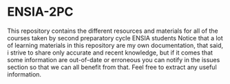 # ENSIA-2PC
This repository contains the different resources and materials for all of the courses taken by second preparatory cycle ENSIA students
Notice that a lot of learning materials in this repository are my own documentation, that said, i strive to share only accurate and recent knowledge, but if it comes that some information are out-of-date or erroneous you can notify in the issues section so that we can all benefit from that. Feel free to extract any useful information. 
